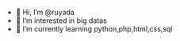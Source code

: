 - 👋 Hi, I’m @ruyada
- 👀 I’m interested in big datas
- 🌱 I’m currently learning python,php,html,css,sql


<!---
ruyada/ruyada is a ✨ special ✨ repository because its `README.md` (this file) appears on your GitHub profile.
You can click the Preview link to take a look at your changes.
--->
